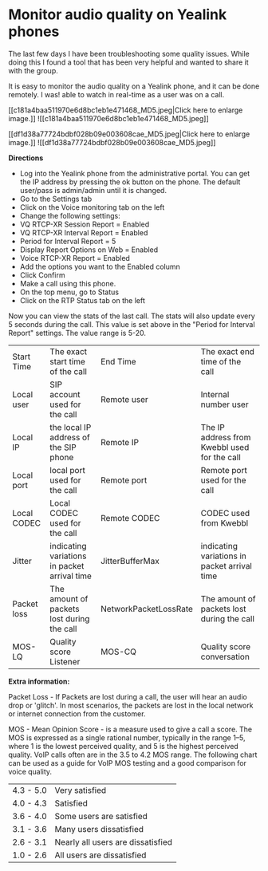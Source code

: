 # Monitor audio quality on Yealink phones


The last few days I have been troubleshooting some quality issues. While doing this I found a tool that has been very helpful and wanted to share it with the group.  
  
It is easy to monitor the audio quality on a Yealink phone, and it can be done remotely. I was! able to watch in real-time as a user was on a call.  


[[c181a4baa511970e6d8bc1eb1e471468_MD5.jpeg|Click here to enlarge image.]]
![[c181a4baa511970e6d8bc1eb1e471468_MD5.jpeg]]
  
[[df1d38a77724bdbf028b09e003608cae_MD5.jpeg|Click here to enlarge image.]]
![[df1d38a77724bdbf028b09e003608cae_MD5.jpeg]]
  
**Directions**  

- Log into the Yealink phone from the administrative portal. You can get the IP address by pressing the ok button on the phone. The default user/pass is admin/admin until it is changed.
- Go to the Settings tab
- Click on the Voice monitoring tab on the left
- Change the following settings:
- VQ RTCP-XR Session Report = Enabled
- VQ RTCP-XR Interval Report = Enabled
- Period for Interval Report = 5
- Display Report Options on Web = Enabled
- Voice RTCP-XR Report = Enabled
- Add the options you want to the Enabled column
- Click Confirm
- Make a call using this phone.
- On the top menu, go to Status
- Click on the RTP Status tab on the left

Now you can view the stats of the last call. The stats will also update every 5 seconds during the call. This value is set above in the "Period for Interval Report" settings. The value range is 5-20.  
  

|   |   |   |   |
|---|---|---|---|
|Start Time|The exact start time of the call|End Time|The exact end time of the call|
|Local user|SIP account used for the call|Remote user|Internal number user|
|Local IP|the local IP address of the SIP phone|Remote IP|The IP address from Kwebbl used for the call|
|Local port|local port used for the call|Remote port|Remote port used for the call|
|Local CODEC|Local CODEC used for the call|Remote CODEC|CODEC used from Kwebbl|
|Jitter|indicating variations in packet arrival time|JitterBufferMax|indicating variations in packet arrival time|
|Packet loss|The amount of packets lost during the call|NetworkPacketLossRate|The amount of packets lost during the call|
|MOS-LQ|Quality score Listener|MOS-CQ|Quality score conversation|

  
  
**Extra information:**  
  
Packet Loss - If Packets are lost during a call, the user will hear an audio drop or 'glitch'. In most scenarios, the packets are lost in the local network or internet connection from the customer.  
  
MOS - Mean Opinion Score - is a measure used to give a call a score. The MOS is expressed as a single rational number, typically in the range 1–5, where 1 is the lowest perceived quality, and 5 is the highest perceived quality. VoIP calls often are in the 3.5 to 4.2 MOS range. The following chart can be used as a guide for VoIP MOS testing and a good comparison for voice quality.  
  

|   |   |
|---|---|
|4.3 - 5.0|Very satisfied|
|4.0 - 4.3|Satisfied|
|3.6 - 4.0|Some users are satisfied|
|3.1 - 3.6|Many users dissatisfied|
|2.6 - 3.1|Nearly all users are dissatisfied|
|1.0 - 2.6|All users are dissatisfied|
